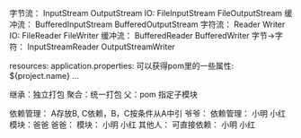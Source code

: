 字节流：
    InputStream
    OutputStream
    IO:
        FileInputStream
        FileOutputStream
    缓冲流：
        BufferedInputStream
        BufferedOutputStream
字符流：
    Reader
    Writer
    IO:
        FileReader
        FileWriter
    缓冲流：
        BufferedReader
        BufferedWriter
字节->字符：
    InputStreamReader
    OutputStreamWriter
    
resources:
    application.properties:
        可以获得pom里的一些属性: ${project.name} ...

继承：独立打包
聚合：统一打包
    父：<packaging>pom</packageing>
    指定子模块
    
依赖管理：
    A存放B, C依赖，B，C按条件从A中引
    爷爷：
        依赖管理：
            小明
            小红
        模块：爸爸
    爸爸：
        模块：
            小明
            小红
    其他人：
         可直接依赖：
            小明
            小红
           
    
        